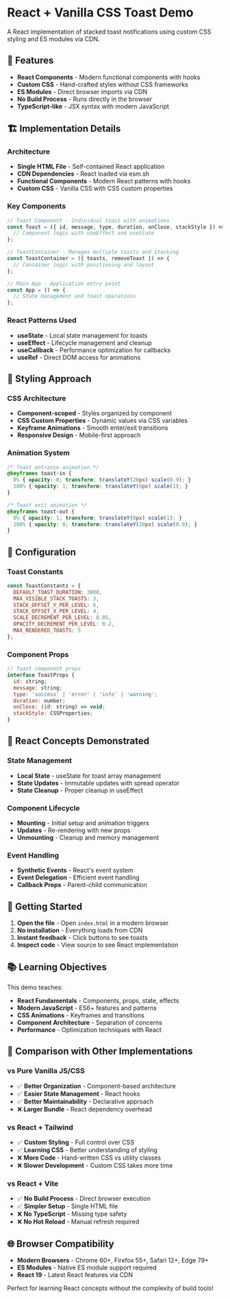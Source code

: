 # React + Vanilla CSS Toast Demo

A React implementation of stacked toast notifications using custom CSS styling and ES modules via CDN.

## 🚀 Features

- **React Components** - Modern functional components with hooks
- **Custom CSS** - Hand-crafted styles without CSS frameworks
- **ES Modules** - Direct browser imports via CDN
- **No Build Process** - Runs directly in the browser
- **TypeScript-like** - JSX syntax with modern JavaScript

## 🏗 Implementation Details

### Architecture
- **Single HTML File** - Self-contained React application
- **CDN Dependencies** - React loaded via esm.sh
- **Functional Components** - Modern React patterns with hooks
- **Custom CSS** - Vanilla CSS with CSS custom properties

### Key Components
```javascript
// Toast Component - Individual toast with animations
const Toast = ({ id, message, type, duration, onClose, stackStyle }) => {
  // Component logic with useEffect and useState
};

// ToastContainer - Manages multiple toasts and stacking
const ToastContainer = ({ toasts, removeToast }) => {
  // Container logic with positioning and layout
};

// Main App - Application entry point
const App = () => {
  // State management and toast operations
};
```

### React Patterns Used
- **useState** - Local state management for toasts
- **useEffect** - Lifecycle management and cleanup
- **useCallback** - Performance optimization for callbacks
- **useRef** - Direct DOM access for animations

## 🎨 Styling Approach

### CSS Architecture
- **Component-scoped** - Styles organized by component
- **CSS Custom Properties** - Dynamic values via CSS variables
- **Keyframe Animations** - Smooth enter/exit transitions
- **Responsive Design** - Mobile-first approach

### Animation System
```css
/* Toast entrance animation */
@keyframes toast-in {
  0% { opacity: 0; transform: translateY(20px) scale(0.9); }
  100% { opacity: 1; transform: translateY(0px) scale(1); }
}

/* Toast exit animation */
@keyframes toast-out {
  0% { opacity: 1; transform: translateY(0px) scale(1); }
  100% { opacity: 0; transform: translateY(20px) scale(0.9); }
}
```

## 🔧 Configuration

### Toast Constants
```javascript
const ToastConstants = {
  DEFAULT_TOAST_DURATION: 3000,
  MAX_VISIBLE_STACK_TOASTS: 3,
  STACK_OFFSET_Y_PER_LEVEL: 6,
  STACK_OFFSET_X_PER_LEVEL: 4,
  SCALE_DECREMENT_PER_LEVEL: 0.05,
  OPACITY_DECREMENT_PER_LEVEL: 0.2,
  MAX_RENDERED_TOASTS: 5
};
```

### Component Props
```javascript
// Toast component props
interface ToastProps {
  id: string;
  message: string;
  type: 'success' | 'error' | 'info' | 'warning';
  duration: number;
  onClose: (id: string) => void;
  stackStyle: CSSProperties;
}
```

## 🎯 React Concepts Demonstrated

### State Management
- **Local State** - useState for toast array management
- **State Updates** - Immutable updates with spread operator
- **State Cleanup** - Proper cleanup in useEffect

### Component Lifecycle
- **Mounting** - Initial setup and animation triggers
- **Updates** - Re-rendering with new props
- **Unmounting** - Cleanup and memory management

### Event Handling
- **Synthetic Events** - React's event system
- **Event Delegation** - Efficient event handling
- **Callback Props** - Parent-child communication

## 🚀 Getting Started

1. **Open the file** - Open `index.html` in a modern browser
2. **No installation** - Everything loads from CDN
3. **Instant feedback** - Click buttons to see toasts
4. **Inspect code** - View source to see React implementation

## 📚 Learning Objectives

This demo teaches:

- **React Fundamentals** - Components, props, state, effects
- **Modern JavaScript** - ES6+ features and patterns
- **CSS Animations** - Keyframes and transitions
- **Component Architecture** - Separation of concerns
- **Performance** - Optimization techniques with React

## 🔄 Comparison with Other Implementations

### vs Pure Vanilla JS/CSS
- ✅ **Better Organization** - Component-based architecture
- ✅ **Easier State Management** - React hooks
- ✅ **Better Maintainability** - Declarative approach
- ❌ **Larger Bundle** - React dependency overhead

### vs React + Tailwind
- ✅ **Custom Styling** - Full control over CSS
- ✅ **Learning CSS** - Better understanding of styling
- ❌ **More Code** - Hand-written CSS vs utility classes
- ❌ **Slower Development** - Custom CSS takes more time

### vs React + Vite
- ✅ **No Build Process** - Direct browser execution
- ✅ **Simpler Setup** - Single HTML file
- ❌ **No TypeScript** - Missing type safety
- ❌ **No Hot Reload** - Manual refresh required

## 🌐 Browser Compatibility

- **Modern Browsers** - Chrome 60+, Firefox 55+, Safari 12+, Edge 79+
- **ES Modules** - Native ES module support required
- **React 19** - Latest React features via CDN

Perfect for learning React concepts without the complexity of build tools!